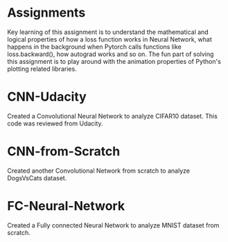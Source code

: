 # Assignments
Key learning of this assignment is to understand the mathematical and logical properties of how a loss function works in Neural Network, what happens in the background when Pytorch calls functions like loss.backward(), how autograd works and so on. The fun part of solving this assignment is to play around with the animation properties of Python's plotting related libraries.

# CNN-Udacity
Created a Convolutional Neural Network to analyze CIFAR10 dataset. This code was reviewed from Udacity.

# CNN-from-Scratch
Created another Convolutional Network from scratch to analyze DogsVsCats dataset.

# FC-Neural-Network
Created a Fully connected Neural Network to analyze MNIST dataset from scratch.
